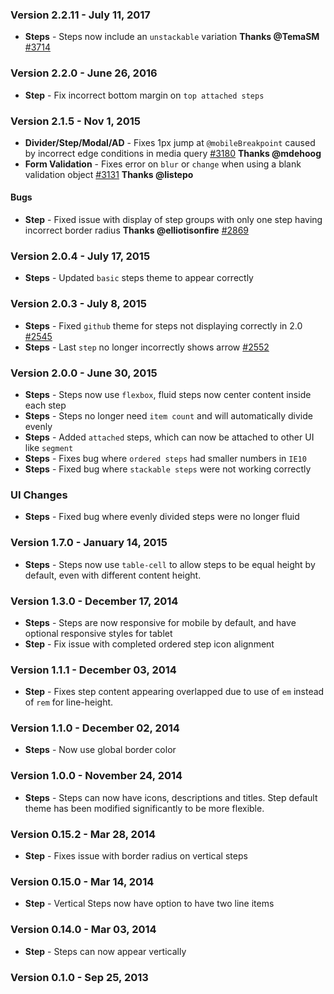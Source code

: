 ### Version 2.2.11 - July 11, 2017

- **Steps** - Steps now include an `unstackable` variation **Thanks @TemaSM** [#3714](https://github.com/Semantic-Org/Semantic-UI/issues/3714)

### Version 2.2.0 - June 26, 2016

- **Step** - Fix incorrect bottom margin on `top attached steps`

### Version 2.1.5 - Nov 1, 2015

- **Divider/Step/Modal/AD** - Fixes 1px jump at `@mobileBreakpoint` caused by incorrect edge conditions in media query [#3180](https://github.com/Semantic-Org/Semantic-UI/issues/3180) **Thanks @mdehoog**
- **Form Validation** - Fixes error on `blur` or `change` when using a blank validation object [#3131](https://github.com/Semantic-Org/Semantic-UI/issues/3131) **Thanks @listepo**

#### Bugs

- **Step** - Fixed issue with display of step groups with only one step having incorrect border radius **Thanks @elliotisonfire** [#2869](https://github.com/Semantic-Org/Semantic-UI/issues/2869)

### Version 2.0.4 - July 17, 2015

- **Steps** - Updated `basic` steps theme to appear correctly

### Version 2.0.3 - July 8, 2015

- **Steps** - Fixed `github` theme for steps not displaying correctly in 2.0 [#2545](https://github.com/Semantic-Org/Semantic-UI/issues/2545)
- **Steps** - Last `step` no longer incorrectly shows arrow [#2552](https://github.com/Semantic-Org/Semantic-UI/issues/2552)

### Version 2.0.0 - June 30, 2015

- **Steps** - Steps now use `flexbox`, fluid steps now center content inside each step
- **Steps** - Steps no longer need `item count` and will automatically divide evenly
- **Steps** - Added `attached` steps, which can now be attached to other UI like `segment`
- **Steps** - Fixes bug where `ordered steps` had smaller numbers in `IE10`
- **Steps** - Fixed bug where `stackable steps` were not working correctly

### UI Changes

- **Steps** - Fixed bug where evenly divided steps were no longer fluid

### Version 1.7.0 - January 14, 2015

- **Steps** - Steps now use ``table-cell`` to allow steps to be equal height by default, even with different content height.

### Version 1.3.0 - December 17, 2014

- **Steps** - Steps are now responsive for mobile by default, and have optional responsive styles for tablet
- **Step** - Fix issue with completed ordered step icon alignment

### Version 1.1.1 - December 03, 2014

- **Step** - Fixes step content appearing overlapped due to use of ``em`` instead of ``rem`` for line-height.

### Version 1.1.0 - December 02, 2014

- **Steps** - Now use global border color

### Version 1.0.0 - November 24, 2014

- **Steps** - Steps can now have icons, descriptions and titles. Step default theme has been modified significantly to be more flexible.

### Version 0.15.2 - Mar 28, 2014

- **Step** - Fixes issue with border radius on vertical steps

### Version 0.15.0 - Mar 14, 2014

- **Step** - Vertical Steps now have option to have two line items

### Version 0.14.0 - Mar 03, 2014

- **Step** - Steps can now appear vertically

### Version 0.1.0 - Sep 25, 2013